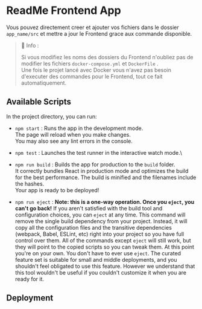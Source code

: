 # ReadMe Frontend App

Vous pouvez directement creer et ajouter vos fichiers dans le dossier `app_name/src` et mettre a jour le Frontend grace aux commande disponible.

> 📘 Info :
>
> Si vous modifiez les noms des dossiers du Frontend n'oubliez pas de modifier les fichiers `docker-compose.yml` et `DockerFile` .\
> Une fois le projet lancé avec Docker vous n'avez pas besoin d'executer des commandes pour le Frontend, tout ce fait automatiquement.

## Available Scripts

In the project directory, you can run:
- `npm start` :
Runs the app in the development mode.\
The page will reload when you make changes.\
You may also see any lint errors in the console.

- `npm test` :
Launches the test runner in the interactive watch mode.\

- `npm run build` :
Builds the app for production to the `build` folder.\
It correctly bundles React in production mode and optimizes the build for the best performance.
The build is minified and the filenames include the hashes.\
Your app is ready to be deployed!

- `npm run eject` :
**Note: this is a one-way operation. Once you `eject`, you can't go back!**
If you aren't satisfied with the build tool and configuration choices, you can `eject` at any time. This command will remove the single build dependency from your project.
Instead, it will copy all the configuration files and the transitive dependencies (webpack, Babel, ESLint, etc) right into your project so you have full control over them. All of the commands except `eject` will still work, but they will point to the copied scripts so you can tweak them. At this point you're on your own.
You don't have to ever use `eject`. The curated feature set is suitable for small and middle deployments, and you shouldn't feel obligated to use this feature. However we understand that this tool wouldn't be useful if you couldn't customize it when you are ready for it.

## Deployment

